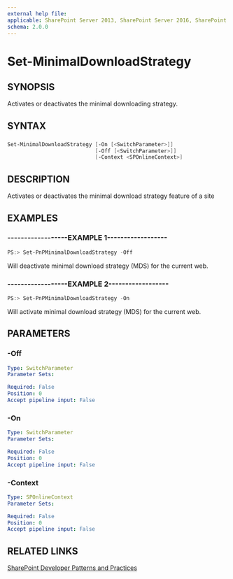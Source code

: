 ```yaml
---
external help file:
applicable: SharePoint Server 2013, SharePoint Server 2016, SharePoint Online
schema: 2.0.0
---
```

# Set-MinimalDownloadStrategy

## SYNOPSIS
Activates or deactivates the minimal downloading strategy.

## SYNTAX 

### 
```powershell
Set-MinimalDownloadStrategy [-On [<SwitchParameter>]]
                            [-Off [<SwitchParameter>]]
                            [-Context <SPOnlineContext>]
```

## DESCRIPTION
Activates or deactivates the minimal download strategy feature of a site

## EXAMPLES

### ------------------EXAMPLE 1------------------
```powershell
PS:> Set-PnPMinimalDownloadStrategy -Off
```

Will deactivate minimal download strategy (MDS) for the current web.

### ------------------EXAMPLE 2------------------
```powershell
PS:> Set-PnPMinimalDownloadStrategy -On
```

Will activate minimal download strategy (MDS) for the current web.

## PARAMETERS

### -Off


```yaml
Type: SwitchParameter
Parameter Sets: 

Required: False
Position: 0
Accept pipeline input: False
```

### -On


```yaml
Type: SwitchParameter
Parameter Sets: 

Required: False
Position: 0
Accept pipeline input: False
```

### -Context


```yaml
Type: SPOnlineContext
Parameter Sets: 

Required: False
Position: 0
Accept pipeline input: False
```

## RELATED LINKS

[SharePoint Developer Patterns and Practices](http://aka.ms/sppnp)